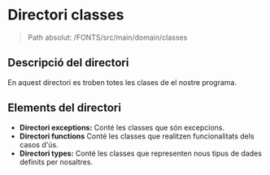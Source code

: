 # Directori classes

> Path absolut: /FONTS/src/main/domain/classes

## Descripció del directori
En aquest directori es troben totes les clases de el nostre programa.

## Elements del directori

- **Directori exceptions:**
  Conté les classes que són excepcions.
- **Directori functions**
  Conté les classes que realitzen funcionalitats dels casos d'ús.
- **Directori types:**
  Conté les classes que representen nous tipus de dades definits per nosaltres.